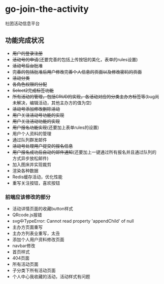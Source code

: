 # go-join-the-activity
社团活动信息平台

## 功能完成状况

- ~~用户的登录注册~~
- ~~活动号的申请~~(还要完善的包括上传按钮的美化，表单的rules设置)
- ~~活动号后台批准~~
- ~~完善的包括批准后用户修改完善个人信息的页面以及修改密码的页面~~
- ~~活动分类~~
- ~~各角色权限的分配~~
- ~~Select2完成标签功能~~
- ~~所有活动的管理，包括CRUD的实现，各活动对应的分类主办方标签等~~(bug尚未解决，编辑活动，其他主办方的值为空)
- ~~活动号添加修改删除活动~~
- ~~用户关注活动号功能的实现~~
- ~~用户关注活动功能的实现~~
- ~~用户报名功能实现~~(还要加上表单rules的设置)
- 用户个人资料的管理
- 通过队列群发邮件
- ~~活动号处理用户提交的报名信息~~
- ~~用户报名成功后自动的邮件通知~~(还要加上一键通过所有报名并且通过队列的方式异步放松邮件)
- 加入图床并实现裁剪
- 渲染各种数据
- Redis缓存活动，优化性能
- 重写关注按钮，喜欢按钮

### 前端应该修改的部分

- 活动详情页面的收藏button样式
- QRcode.js报错
- svg中TypeError: Cannot read property 'appendChild' of null
- 主办方页面重写
- 主办方列表业重写，太丑
- 添加个人用户资料修改页面
- navbar修改
- 首页样式
- 404页面
- 所有活动页面
- 子分类下所有活动页面
- 个人中心我收藏的活动，活动样式有问题
